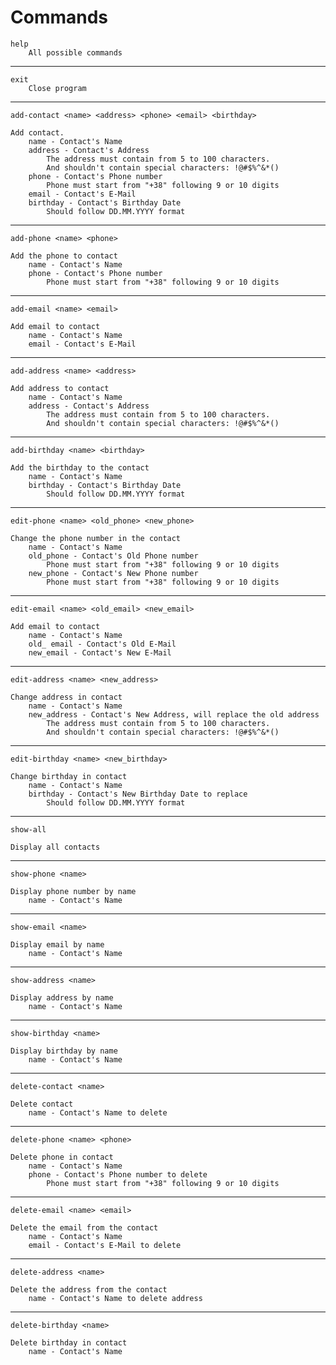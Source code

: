 # Commands

    help
        All possible commands
---
    exit
        Close program       
---
    add-contact <name> <address> <phone> <email> <birthday>

    Add contact.
        name - Contact's Name
        address - Contact's Address
            The address must contain from 5 to 100 characters.
            And shouldn't contain special characters: !@#$%^&*()
        phone - Contact's Phone number
            Phone must start from "+38" following 9 or 10 digits
        email - Contact's E-Mail
        birthday - Contact's Birthday Date
            Should follow DD.MM.YYYY format

---
    add-phone <name> <phone>

    Add the phone to contact
        name - Contact's Name
        phone - Contact's Phone number
            Phone must start from "+38" following 9 or 10 digits

---              
    add-email <name> <email>

    Add email to contact
        name - Contact's Name
        email - Contact's E-Mail

---
    add-address <name> <address>
    
    Add address to contact
        name - Contact's Name
        address - Contact's Address
            The address must contain from 5 to 100 characters.
            And shouldn't contain special characters: !@#$%^&*()

---

    add-birthday <name> <birthday>
    
    Add the birthday to the contact
        name - Contact's Name
        birthday - Contact's Birthday Date
            Should follow DD.MM.YYYY format

---

    edit-phone <name> <old_phone> <new_phone>
    
    Change the phone number in the contact
        name - Contact's Name
        old_phone - Contact's Old Phone number
            Phone must start from "+38" following 9 or 10 digits
        new_phone - Contact's New Phone number
            Phone must start from "+38" following 9 or 10 digits

---

    edit-email <name> <old_email> <new_email>
    
    Add email to contact
        name - Contact's Name
        old_ email - Contact's Old E-Mail
        new_email - Contact's New E-Mail

---

    edit-address <name> <new_address>
    
    Change address in contact
        name - Contact's Name
        new_address - Contact's New Address, will replace the old address
            The address must contain from 5 to 100 characters.
            And shouldn't contain special characters: !@#$%^&*()

---

    edit-birthday <name> <new_birthday>
    
    Change birthday in contact
        name - Contact's Name
        birthday - Contact's New Birthday Date to replace
            Should follow DD.MM.YYYY format

---

    show-all

    Display all contacts

---

    show-phone <name>

    Display phone number by name  
        name - Contact's Name          

---

    show-email <name>
    
    Display email by name
        name - Contact's Name 

---

    show-address <name>

    Display address by name
        name - Contact's Name

---

    show-birthday <name>

    Display birthday by name
        name - Contact's Name

---

    delete-contact <name>

    Delete contact
        name - Contact's Name to delete

---

    delete-phone <name> <phone>

    Delete phone in contact
        name - Contact's Name
        phone - Contact's Phone number to delete
            Phone must start from "+38" following 9 or 10 digits

---

    delete-email <name> <email>

    Delete the email from the contact
        name - Contact's Name
        email - Contact's E-Mail to delete

---

    delete-address <name>

    Delete the address from the contact
        name - Contact's Name to delete address

---

    delete-birthday <name>

    Delete birthday in contact
        name - Contact's Name
